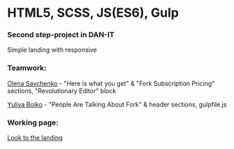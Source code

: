 # HTML5, SCSS, JS(ES6), Gulp

### Second step-project in DAN-IT

Simple landing with responsive

### Teamwork:

[Olena Savchenko](https://github.com/OlenaSavchenko) - "Here is what you get" & "Fork Subscription Pricing" sections, "Revolutionary Editor" block

[Yuliya Boiko](https://github.com/BoikoYV) - "People Are Talking About Fork" & header sections, gulpfile.js

### Working page:

[Look to the landing](https://boikoyv.github.io/forkio-project/)

